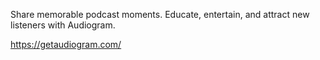 Share memorable podcast moments. Educate, entertain, and attract new listeners with Audiogram.

https://getaudiogram.com/
